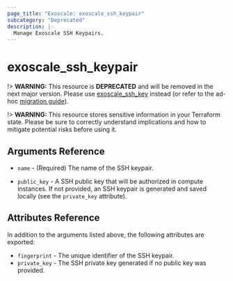 ```yaml
---
page_title: "Exoscale: exoscale_ssh_keypair"
subcategory: "Deprecated"
description: |-
  Manage Exoscale SSH Keypairs.
---
```


# exoscale\_ssh\_keypair

!> **WARNING:** This resource is **DEPRECATED** and will be removed in the next major version. Please use [exoscale_ssh_key](./ssh_key.md) instead (or refer to the ad-hoc [migration guide](../guides/migration-of-ssh-keypair.md)).

!> **WARNING:** This resource stores sensitive information in your Terraform state. Please be sure to correctly understand implications and how to mitigate potential risks before using it.


## Arguments Reference

* `name` - (Required) The name of the SSH keypair.

* `public_key` - A SSH public key that will be authorized in compute instances. If not provided, an SSH keypair is generated and saved locally (see the `private_key` attribute).


## Attributes Reference

In addition to the arguments listed above, the following attributes are exported:

* `fingerprint` - The unique identifier of the SSH keypair.
* `private_key` - The SSH private key generated if no public key was provided.
